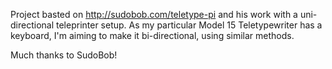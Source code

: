 Project basted on http://sudobob.com/teletype-pi and his work with a uni-directional teleprinter setup. As my particular Model 15 Teletypewriter has a keyboard, I'm aiming to make it bi-directional, using similar methods.

Much thanks to SudoBob!
